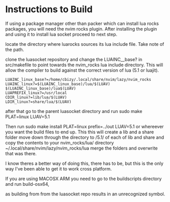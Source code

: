 # Instructions to Build 

If using a package manager other than packer which can install lua rocks packages, you will need the nvim rocks plugin. After installing the plugin and using it to install lua socket proceed to next step. 

locate the directory where luarocks sources its lua include file. Take note of the path. 

clone the luasocket repository and change the LUAINC_<PLAT>_base? in src/makefile to point towards the nvim_rocks lua include directory. This will allow the compiler to build against the correct version of lua (5.1 or luajit). 

```make   
LUAINC_linux_base?=/home/cbizy/.local/share/nvim/lazy/nvim_rocks
LUAINC_linux?=$(LUAINC_linux_base)/lua/$(LUAV) $(LUAINC_linux_base)/lua$(LUAV)
LUAPREFIX_linux?=/usr/local
CDIR_linux?=lib/lua/$(LUAV)
LDIR_linux?=share/lua/$(LUAV)
```

after that go to the parent luasocket directory and run sudo make PLAT=linux LUAV=5.1

Then run sudo make install PLAT=linux prefix=../out LUAV=5.1 or whereever you want the build files to end up. 
This
this will create a lib and a share folder move down through the directory to /5.1/ of each of lib and share and copy the contents to your nvim_rocks/lua/ 
directory ~/.local/share/nvim/lazy/nvim_rocks/lua
merge the folders and overwrite that was there. 

I know theres a better way of doing this, there has to be, but this is the only way I've been able to get it to work cross platform. 

If you are using MACOSX ARM you need to go to the buildscripts directory and run build-osx64, 

as building from from the luasocket repo results in an unrecognized symbol. 


